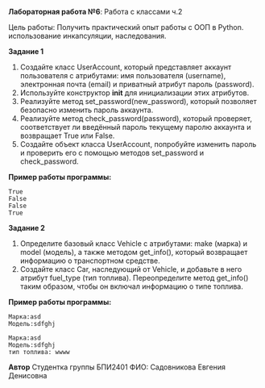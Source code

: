 **Лабораторная работа №6**: Работа с классами ч.2

Цель работы: Получить практический опыт работы с ООП в Python. использование инкапсуляции, наследования.

**Задание 1**
1.	Создайте класс UserAccount, который представляет аккаунт пользователя с атрибутами: имя пользователя (username), электронная почта (email) и приватный атрибут пароль (password).
2.	Используйте конструктор __init__ для инициализации этих атрибутов.
3.	Реализуйте метод set_password(new_password), который позволяет безопасно изменить пароль аккаунта.
4.	Реализуйте метод check_password(password), который проверяет, соответствует ли введённый пароль текущему паролю аккаунта и возвращает True или False.
5.	Создайте объект класса UserAccount, попробуйте изменить пароль и проверить его с помощью методов set_password и check_password.

**Пример работы программы:**
```
True
False
False
True
```

**Задание 2**
1.	Определите базовый класс Vehicle с атрибутами: make (марка) и model (модель), а также методом get_info(), который возвращает информацию о транспортном средстве.
2.	Создайте класс Car, наследующий от Vehicle, и добавьте в него атрибут fuel_type (тип топлива). Переопределите метод get_info() таким образом, чтобы он включал информацию о типе топлива.

**Пример работы программы:**
```
Марка:asd
Модель:sdfghj

Марка:asd
Модель:sdfghj
тип топлива: wwww
```

**Автор**
Студентка группы БПИ2401
ФИО: Садовникова Евгения Денисовна
